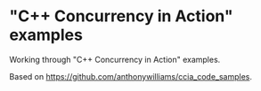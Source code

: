 # "C++ Concurrency in Action" examples

Working through "C++ Concurrency in Action" examples.

Based on https://github.com/anthonywilliams/ccia_code_samples.